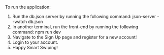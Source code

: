 To run the application:

1. Run the db.json server by running the following command: json-server --watch db.json
2. In another terminal, run the front-end by running the following command: npm run dev
3. Navigate to the Sign Up page and register for a new account!
4. Login to your account.
5. Happy Smart Swiping!